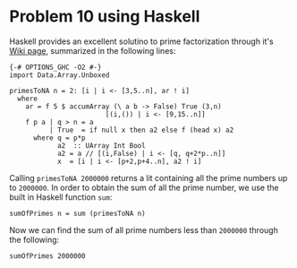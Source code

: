 # Problem 10 using Haskell

Haskell provides an excellent solutino to prime factorization through it's 
[Wiki page](https://wiki.haskell.org/Prime_numbers#Calculating_Primes_Upto_a_Given_Value), 
summarized in the following lines:

    {-# OPTIONS_GHC -O2 #-}
    import Data.Array.Unboxed
    
    primesToNA n = 2: [i | i <- [3,5..n], ar ! i]
      where
        ar = f 5 $ accumArray (\ a b -> False) True (3,n)
                            [(i,()) | i <- [9,15..n]]
        f p a | q > n = a
              | True  = if null x then a2 else f (head x) a2
          where q = p*p
                a2  :: UArray Int Bool
                a2 = a // [(i,False) | i <- [q, q+2*p..n]]
                x  = [i | i <- [p+2,p+4..n], a2 ! i]
                
Calling `primesToNA 2000000` returns a lit containing all the prime numbers 
up to `2000000`. In order to obtain the sum of all the prime number, we use
the built in Haskell function `sum`: 

    sumOfPrimes n = sum (primesToNA n)
    
Now we can find the sum of all prime numbers less than `2000000` through the 
following: 

    sumOfPrimes 2000000
    
